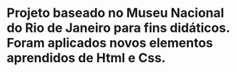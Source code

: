 # Projeto baseado no Museu Nacional do Rio de Janeiro para fins didáticos. Foram aplicados novos elementos aprendidos de Html e Css.
